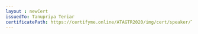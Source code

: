 ```yaml
--- 
layout : newCert 
issuedTo: Tanupriya Teriar
certificatePath: https://certifyme.online/ATAGTR2020/img/cert/speaker/TanupriyaTeriar_66e95.png
--- 
```

